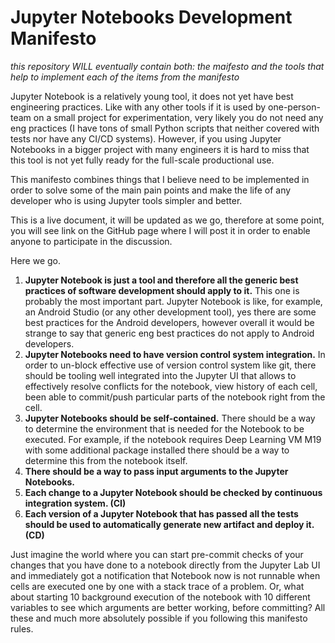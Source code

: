 # Jupyter Notebooks Development Manifesto

*this repository WILL eventually contain both: the maifesto and the tools that help to implement each of the items from the manifesto*

Jupyter Notebook is a relatively young tool, it does not yet have best engineering practices. Like with any other tools if it is used by one-person-team on a small project for experimentation, very likely you do not need any eng practices (I have tons of small Python scripts that neither covered with tests nor have any CI/CD systems). However, if you using Jupyter Notebooks in a bigger project with many engineers it is hard to miss that this tool is not yet fully ready for the full-scale productional use.

This manifesto combines things that I believe need to be implemented in order to solve some of the main pain points and make the life of any developer who is using Jupyter tools simpler and better.

This is a live document, it will be updated as we go, therefore at some point, you will see link on the GitHub page where I will post it in order to enable anyone to participate in the discussion.

Here we go.

1. **Jupyter Notebook is just a tool and therefore all the generic best practices of software development should apply to it.** This one is probably the most important part. Jupyter Notebook is like, for example, an Android Studio (or any other development tool), yes there are some best practices for the Android developers, however overall it would be strange to say that generic eng best practices do not apply to Android developers.
1. **Jupyter Notebooks need to have version control system integration.** In order to un-block effective use of version control system like git, there should be tooling well integrated into the Jupyter UI that allows to effectively resolve conflicts for the notebook, view history of each cell, been able to commit/push particular parts of the notebook right from the cell.
1. **Jupyter Notebooks should be self-contained.** There should be a way to determine the environment that is needed for the Notebook to be executed. For example, if the notebook requires Deep Learning VM M19 with some additional package installed there should be a way to determine this from the notebook itself.
1. **There should be a way to pass input arguments to the Jupyter Notebooks.** 
1. **Each change to a Jupyter Notebook should be checked by continuous integration system. (CI)**
1. **Each version of a Jupyter Notebook that has passed all the tests should be used to automatically generate new artifact and deploy it. (CD)**

Just imagine the world where you can start pre-commit checks of your changes that you have done to a notebook directly from the Jupyter Lab UI and immediately got a notification that Notebook now is not runnable when cells are executed one by one with a stack trace of a problem. Or, what about starting 10 background execution of the notebook with 10 different variables to see which arguments are better working, before committing? All these and much more absolutely possible if you following this manifesto rules.
